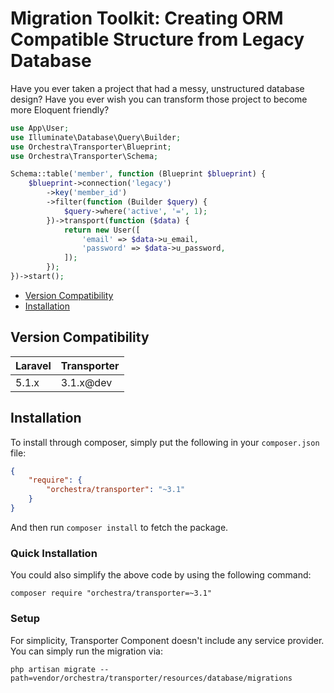 Migration Toolkit: Creating ORM Compatible Structure from Legacy Database
=====================

Have you ever taken a project that had a messy, unstructured database design? Have you ever wish you can transform those project to become more Eloquent friendly?

```php
use App\User;
use Illuminate\Database\Query\Builder;
use Orchestra\Transporter\Blueprint;
use Orchestra\Transporter\Schema;

Schema::table('member', function (Blueprint $blueprint) {
    $blueprint->connection('legacy')
        ->key('member_id')
        ->filter(function (Builder $query) {
            $query->where('active', '=', 1);
        })->transport(function ($data) {
            return new User([
                'email' => $data->u_email,
                'password' => $data->u_password,
            ]);
        });
})->start();
```

* [Version Compatibility](#version-compatibility)
* [Installation](#installation)

## Version Compatibility

Laravel  | Transporter
:--------|:---------
 5.1.x   | 3.1.x@dev

## Installation

To install through composer, simply put the following in your `composer.json` file:

```json
{
    "require": {
        "orchestra/transporter": "~3.1"
    }
}
```

And then run `composer install` to fetch the package.

### Quick Installation

You could also simplify the above code by using the following command:

    composer require "orchestra/transporter=~3.1"

### Setup

For simplicity, Transporter Component doesn't include any service provider. You can simply run the migration via:

    php artisan migrate --path=vendor/orchestra/transporter/resources/database/migrations


